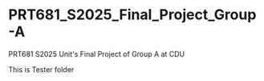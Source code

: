 # PRT681_S2025_Final_Project_Group-A
PRT681 S2025 Unit's Final Project of Group A at CDU

This is Tester folder
